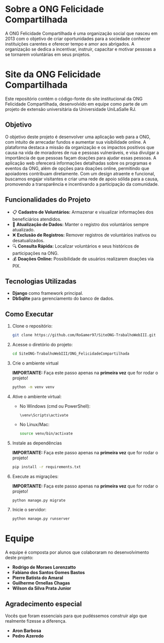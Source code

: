 # Sobre a ONG Felicidade Compartilhada

A ONG Felicidade Compartilhada é uma organização social que nasceu em 2013 com o objetivo de criar oportunidades para a sociedade conhecer instituições carentes e oferecer tempo e amor aos abrigados. A organização se dedica a incentivar, instruir, capacitar e motivar pessoas a se tornarem voluntárias em seus projetos. 

# Site da ONG Felicidade Compartilhada

Este repositório contém o código-fonte do site institucional da ONG Felicidade Compartilhada, desenvolvido em equipe como parte de um projeto de extensão universitária da Universidade UniLaSalle RJ.

## Objetivo
O objetivo deste projeto é desenvolver uma aplicação web para a ONG, com intuito de arrecadar fundos e aumentar sua visibilidade online. A plataforma destaca a missão da organização e os impactos positivos que causa na vida de moradores de rua e pessoas vulneráveis, e visa divulgar a importância de que pessoas façam doações para ajudar essas pessoas. A aplicação web oferecerá informações detalhadas sobre os programas e eventos da ONG, além de opções para doações online, permitindo que apoiadores contribuam diretamente. Com um design atraente e funcional, buscamos engajar visitantes e criar uma rede de apoio sólida para a causa, promovendo a transparência e incentivando a participação da comunidade.

## Funcionalidades do Projeto

- 📋 **Cadastro de Voluntários:** Armazenar e visualizar informações dos beneficiários atendidos.
- 🔄 **Atualização de Dados:** Manter o registro dos voluntários sempre atualizado.
- ❌ **Exclusão de Registros:** Remover registros de voluntários inativos ou desatualizados.
- 🔍 **Consulta Rápida:** Localizar voluntários e seus históricos de participações na ONG.
- 💰 **Doações Online:** Possibilidade de usuários realizarem doações via PIX.

## Tecnologias Utilizadas

- **Django** como framework principal.
- **DbSqlite** para gerenciamento do banco de dados.

## Como Executar


1. Clone o repositório:
    ```bash
    git clone https://github.com/RoGamer97/SiteONG-TrabalhoWebIII.git
    ```

2. Acesse o diretório do projeto:
    ```bash
    cd SiteONG-TrabalhoWebIII/ONG_FelicidadeCompartilhada
    ```

3. Crie o ambiente virtual
 
    **IMPORTANTE:** Faça este passo apenas na **primeira vez** que for rodar o projeto!
      ```bash
      python -m venv venv
      ```
      
4. Ative o ambiente virtual:
    - No Windows (cmd ou PowerShell):
      ```
      \venv\Scripts\activate
      ```
      
    - No Linux/Mac:
      ```bash
      source venv/bin/activate
      ```
      
5. Instale as dependências
   
   **IMPORTANTE:** Faça este passo apenas na **primeira vez** que for rodar o projeto!
   
    ```bash
    pip install -r requirements.txt
    ```

6. Execute as migrações:

    **IMPORTANTE:** Faça este passo apenas na **primeira vez** que for rodar o projeto!
   
    ```bash
    python manage.py migrate
    ```

7. Inicie o servidor:
    ```bash
    python manage.py runserver
    ```

# Equipe

A equipe é composta por alunos que colaboraram no desenvolvimento deste projeto:

- **Rodrigo de Moraes Lorenzatto**  
- **Fabiano dos Santos Gomes Bastos**  
- **Pierre Batista do Amaral**  
- **Guilherme Ornellas Chagas**  
- **Wilson da Silva Prata Junior**

## Agradecimento especial 

Vocês que foram essenciais para que pudéssemos construir algo que realmente fizesse a diferença.

- **Aron Barbosa**
- **Pedro Azeredo**
